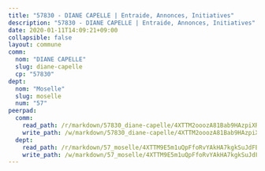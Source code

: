 ```yaml
---
title: "57830 - DIANE CAPELLE | Entraide, Annonces, Initiatives"
description: "57830 - DIANE CAPELLE | Entraide, Annonces, Initiatives"
date: 2020-01-11T14:09:21+09:00
collapsible: false
layout: commune
comm:
  nom: "DIANE CAPELLE"
  slug: diane-capelle
  cp: "57830"
dept:
  nom: "Moselle"
  slug: moselle
  num: "57"
peerpad:
  comm:
    read_path: /r/markdown/57830_diane-capelle/4XTTM2ooozA81Bab9HAzpiXRvEEPwdd5YQLNYg6HN9JNdx1hs
    write_path: /w/markdown/57830_diane-capelle/4XTTM2ooozA81Bab9HAzpiXRvEEPwdd5YQLNYg6HN9JNdx1hs-K3TgV2kyZM7pTWXAW6i6aCyWRm9KXBx4xbXiGXiWNiWh7ywNVXeRFJ4wb2oNEwzeUp1KAhyevJP8Mha7nXVrKL3h2WeBex8MHm3ZAEoD8zhuQXUiK7tktVw2t69Kr9UtssDDBh7o
  dept:
    read_path: /r/markdown/57_moselle/4XTTM9E5m1uQpFfoRvYAkHA7kgkSuJdFBSCmoLnZ6YvxmqAKj
    write_path: /w/markdown/57_moselle/4XTTM9E5m1uQpFfoRvYAkHA7kgkSuJdFBSCmoLnZ6YvxmqAKj-K3TgTxpsRhjGfb3pJqDaX4rYTLkyLoK3BLA4awBfhTSCoyNhResrhhmfsEF8aKnccedt5XoBzWeRYfKxQxNKv71ETcpGharLRE7rdgTKY3uSaW3Du2dz8v23YEY268mfYmweTFnR
---
```


